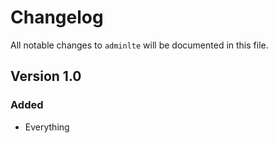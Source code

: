 # Changelog

All notable changes to `adminlte` will be documented in this file.

## Version 1.0

### Added
- Everything
